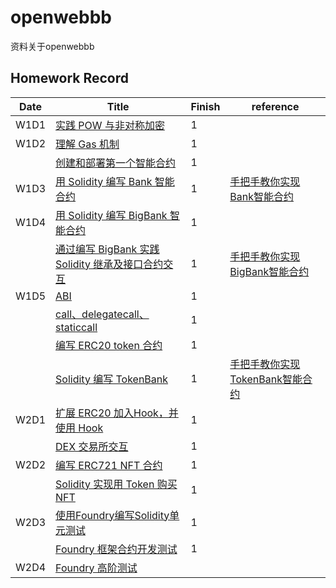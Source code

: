 # openwebbb
资料关于openwebbb
## Homework Record

| Date | Title | Finish | reference |
|------|------|------|------|
| W1D1 | [实践 POW 与非对称加密](https://decert.me/quests/45779e03-7905-469e-822e-3ec3746d9ece) | 1 |  |
| W1D2 | [理解 Gas 机制](https://decert.me/quests/d17a9270-99c3-4aeb-8a46-42ecb5e92792) | 1 |  |
|  | [创建和部署第一个智能合约](https://decert.me/quests/ffadfacf-91cf-4f69-bea3-12226bb8ecca) | 1 |  |
| W1D3 | [用 Solidity 编写 Bank 智能合约](https://decert.me/quests/ffadfacf-91cf-4f69-bea3-12226bb8ecca) | 1 | [手把手教你实现Bank智能合约](https://learnblockchain.cn/article/8605) |
|W1D4| [用 Solidity 编写 BigBank 智能合约](https://decert.me/quests/d0600476-7ce8-4648-a1d2-58f15ebac73f)|1||
| | [通过编写 BigBank 实践 Solidity 继承及接口合约交互](https://decert.me/quests/063c14be-d3e6-41e0-a243-54e35b1dde58) | 1 | [手把手教你实现BigBank智能合约](https://learnblockchain.cn/article/8618) |
| W1D5 | [ABI](https://decert.me/quests/10c11aa7-2ccd-4bcc-8ccd-56b51f0c12b8) | 1 |  |
| | [call、delegatecall、staticcall](https://decert.me/quests/5849ac2d-7a6f-4c94-978c-73c582a575dd) | 1 |  |
| | [编写 ERC20 token 合约](https://decert.me/quests/aa45f136-27a3-4bc9-b4f7-15308e1e0daa) | 1 |  |
| | [Solidity 编写 TokenBank](https://decert.me/quests/eeb9f7d8-6fd0-4c38-b09c-75a29bd53af3) | 1 | [手把手教你实现TokenBank智能合约](https://learnblockchain.cn/article/8657) |\
|W2D1|[扩展 ERC20 加入Hook，并使用 Hook](https://decert.me/quests/4df553df-fbab-49c8-a05f-83256432c6af)|1||
| |[DEX 交易所交互](https://decert.me/quests/65e9c4a1-a2ee-41ea-b8d7-7a5a1a945cbc)|1||
|W2D2 |[编写 ERC721 NFT 合约](https://decert.me/quests/852f5836-a03d-4483-a7e0-b0f6f8bda01c)|1||
| |[Solidity 实现用 Token 购买 NFT](https://decert.me/quests/abdbc346-8314-4394-8f97-8732780602ed)|1| |
|W2D3|[使用Foundry编写Solidity单元测试](https://decert.me/quests/4578ff5b-4dcb-4c28-8b5f-7456ed1ab0a4)|1||
| |[Foundry 框架合约开发测试](https://decert.me/quests/3bca8f1f-df6b-469b-941e-79388ee280c6)|1||
|W2D4 | [Foundry 高阶测试](https://decert.me/challenge/08973815-3ebe-48d1-915e-7fc67c448763) | | |




			
